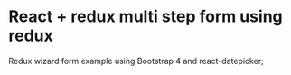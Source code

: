 # React + redux multi step form using redux

Redux wizard form example using Bootstrap 4 and react-datepicker;

